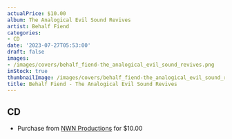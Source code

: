 ```yaml
---
actualPrice: $10.00
album: The Analogical Evil Sound Revives
artist: Behalf Fiend
categories:
- CD
date: '2023-07-27T05:53:00'
draft: false
images:
- /images/covers/behalf_fiend-the_analogical_evil_sound_revives.png
inStock: true
thumbnailImage: /images/covers/behalf_fiend-the_analogical_evil_sound_revives-thumb.png
title: Behalf Fiend - The Analogical Evil Sound Revives
---
```


## CD
* Purchase from [NWN Productions](http://shop.nwnprod.com/index.php?route=product/product&path=93&product_id=19535&sort=pd.name&order=ASC) for $10.00

